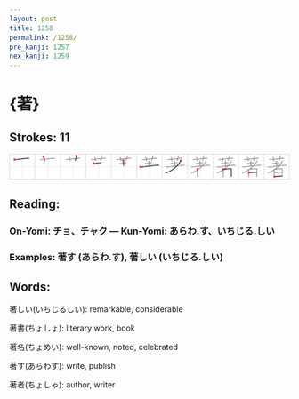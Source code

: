 ```yaml
---
layout: post
title: 1258
permalink: /1258/
pre_kanji: 1257
nex_kanji: 1259
---
```


# {著}

## Strokes: 11

<div class="stroke"><img src="../images/E89197.png" /></div>

## Reading:

### On-Yomi: チョ、チャク &mdash; Kun-Yomi: あらわ.す、いちじる.しい

### Examples: 著す (あらわ.す), 著しい (いちじる.しい)

## Words:

著しい(いちじるしい): remarkable, considerable

著書(ちょしょ): literary work, book

著名(ちょめい): well-known, noted, celebrated

著す(あらわす): write, publish

著者(ちょしゃ): author, writer
